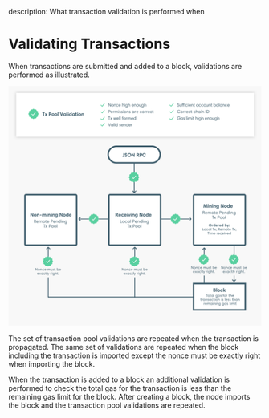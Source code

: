 description: What transaction validation is performed when 
<!--- END of page meta data -->

# Validating Transactions 

When transactions are submitted and added to a block, validations are performed as illustrated. 

![Transaction Validation](../../images/transaction-validation.png)

The set of transaction pool validations are repeated when the transaction is propagated. The same set of 
validations are repeated when the block including the transaction is imported except the nonce must be 
exactly right when importing the block. 

When the transaction is added to a block an additional validation is performed to check the total gas for the transaction
is less than the remaining gas limit for the block. After creating a block, the node imports the block and
the transaction pool validations are repeated. 
